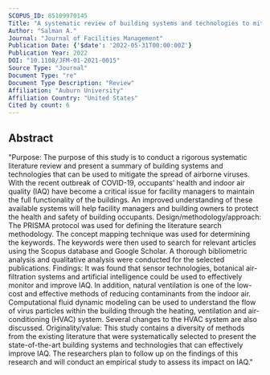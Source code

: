 ```yaml
---
SCOPUS_ID: 85109970145
Title: "A systematic review of building systems and technologies to mitigate the spread of airborne viruses"
Author: "Salman A."
Journal: "Journal of Facilities Management"
Publication Date: {'$date': '2022-05-31T00:00:00Z'}
Publication Year: 2022
DOI: "10.1108/JFM-01-2021-0015"
Source Type: "Journal"
Document Type: "re"
Document Type Description: "Review"
Affiliation: "Auburn University"
Affiliation Country: "United States"
Cited by count: 6
---
```


## Abstract
"Purpose: The purpose of this study is to conduct a rigorous systematic literature review and present a summary of building systems and technologies that can be used to mitigate the spread of airborne viruses. With the recent outbreak of COVID-19, occupants’ health and indoor air quality (IAQ) have become a critical issue for facility managers to maintain the full functionality of the buildings. An improved understanding of these available systems will help facility managers and building owners to protect the health and safety of building occupants. Design/methodology/approach: The PRISMA protocol was used for defining the literature search methodology. The concept mapping technique was used for determining the keywords. The keywords were then used to search for relevant articles using the Scopus database and Google Scholar. A thorough bibliometric analysis and qualitative analysis were conducted for the selected publications. Findings: It was found that sensor technologies, botanical air-filtration systems and artificial intelligence could be used to effectively monitor and improve IAQ. In addition, natural ventilation is one of the low-cost and effective methods of reducing contaminants from the indoor air. Computational fluid dynamic modeling can be used to understand the flow of virus particles within the building through the heating, ventilation and air-conditioning (HVAC) system. Several changes to the HVAC system are also discussed. Originality/value: This study contains a diversity of methods from the existing literature that were systematically selected to present the state-of-the-art building systems and technologies that can effectively improve IAQ. The researchers plan to follow up on the findings of this research and will conduct an empirical study to assess its impact on IAQ."
